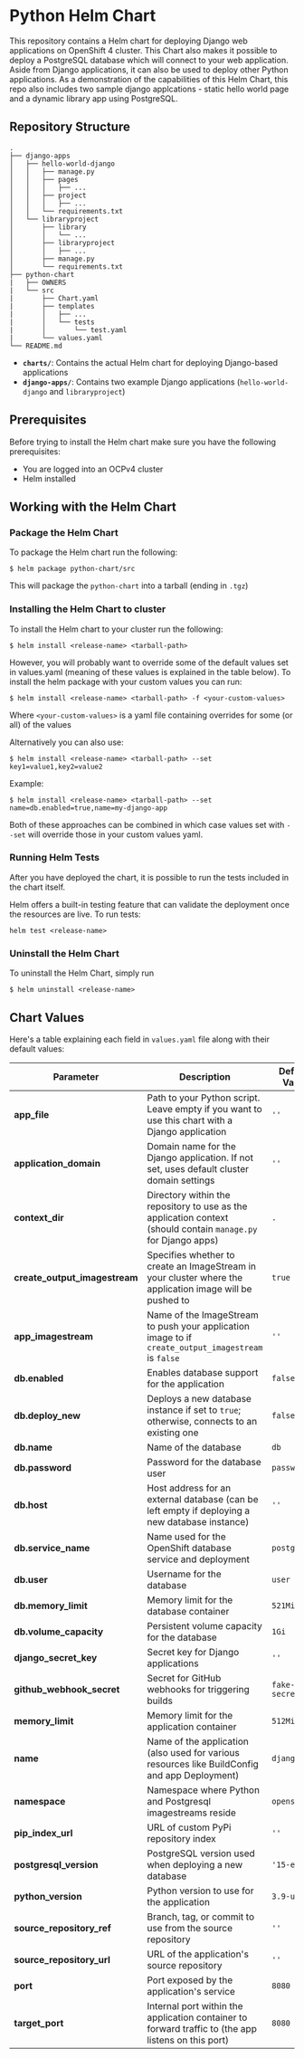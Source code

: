 # Python Helm Chart

This repository contains a Helm chart for deploying Django web applications on OpenShift 4 cluster. This Chart also makes it possible to deploy a PostgreSQL database which will connect to your web application.
Aside from Django applications, it can also be used to deploy other Python applications.
As a demonstration of the capabilities of this Helm Chart, this repo also includes two sample django applcations - static hello world page and a dynamic library app using PostgreSQL.

## Repository Structure
```
.
├── django-apps
│   ├── hello-world-django
│   │   ├── manage.py
│   │   ├── pages
│   │   │   ├── ...
│   │   ├── project
│   │   │   ├── ...
│   │   └── requirements.txt
│   └── libraryproject
│       ├── library
│       │   └── ...
│       ├── libraryproject
│       │   ├── ...
│       ├── manage.py
│       └── requirements.txt
├── python-chart
|   ├── OWNERS
|   └── src
|       ├── Chart.yaml
|       ├── templates
|       │   ├── ...
|       │   └── tests
|       │       └── test.yaml
|       └── values.yaml
└── README.md
```

-   **`charts/`**: Contains the actual Helm chart for deploying Django-based applications
-   **`django-apps/`**: Contains two example Django applications (`hello-world-django` and `libraryproject`)

## Prerequisites

Before trying to install the Helm chart make sure you have the following prerequisites:
-   You are logged into an OCPv4 cluster
-   Helm installed

## Working with the Helm Chart

### Package the Helm Chart
To package the Helm chart run the following:
```
$ helm package python-chart/src
```
This will package the `python-chart` into a tarball (ending in `.tgz`)

### Installing the Helm Chart to cluster
To install the Helm chart to your cluster run the following:
```
$ helm install <release-name> <tarball-path>
```
However, you will probably want to override some of the default values set in values.yaml (meaning of these values is explained in the table below).
To install the helm package with your custom values you can run:
```
$ helm install <release-name> <tarball-path> -f <your-custom-values>
```
Where `<your-custom-values>` is a yaml file containing overrides for some (or all) of the values

Alternatively you can also use:
```
$ helm install <release-name> <tarball-path> --set key1=value1,key2=value2
```
Example:
```
$ helm install <release-name> <tarball-path> --set name=db.enabled=true,name=my-django-app
```
Both of these approaches can be combined in which case values set with `--set` will override those in your custom values yaml.

### Running Helm Tests
After you have deployed the chart, it is possible to run the tests included in the chart itself.

Helm offers a built-in testing feature that can validate the deployment once the resources are live. To run tests:
```
helm test <release-name>
```

### Uninstall the Helm Chart
To uninstall the Helm Chart, simply run
```
$ helm uninstall <release-name>
```

## Chart Values
Here's a table explaining each field in `values.yaml` file along with their default values:

| Parameter                     | Description                                                                                                    | Default Value         |
|-------------------------------|----------------------------------------------------------------------------------------------------------------|-----------------------|
| **app_file**                  | Path to your Python script. Leave empty if you want to use this chart with a Django application                | `''`                  |
| **application_domain**        | Domain name for the Django application. If not set, uses default cluster domain settings                       | `''`                  |
| **context_dir**               | Directory within the repository to use as the application context (should contain `manage.py` for Django apps) | `.`                   |
| **create_output_imagestream** | Specifies whether to create an ImageStream in your cluster where the application image will be pushed to       | `true`                |
| **app_imagestream**           | Name of the ImageStream to push your application image to if `create_output_imagestream` is `false`            | `''`                  |
| **db.enabled**                | Enables database support for the application                                                                   | `false`               |
| **db.deploy_new**             | Deploys a new database instance if set to `true`; otherwise, connects to an existing one                       | `false`               |
| **db.name**                   | Name of the database                                                                                           | `db`                  |
| **db.password**               | Password for the database user                                                                                 | `password`            |
| **db.host**                   | Host address for an external database (can be left empty if deploying a new database instance)                 | `''`                  |
| **db.service_name**           | Name used for the OpenShift database service and deployment                                                    | `postgresql`          |
| **db.user**                   | Username for the database                                                                                      | `user`                |
| **db.memory_limit**           | Memory limit for the database container                                                                        | `521Mi`               |
| **db.volume_capacity**        | Persistent volume capacity for the database                                                                    | `1Gi`                 |
| **django_secret_key**         | Secret key for Django applications                                                                             | `''`                  |
| **github_webhook_secret**     | Secret for GitHub webhooks for triggering builds                                                               | `fake-gh-secret`      |
| **memory_limit**              | Memory limit for the application container                                                                     | `512Mi`               |
| **name**                      | Name of the application (also used for various resources like BuildConfig and app Deployment)                  | `django-app`          |
| **namespace**                 | Namespace where Python and Postgresql imagestreams reside                                                      | `openshift`           |
| **pip_index_url**             | URL of custom PyPi repository index                                                                            | `''`                  |
| **postgresql_version**        | PostgreSQL version used when deploying a new database                                                          | `'15-el9'`            |
| **python_version**            | Python version to use for the application                                                                      | `3.9-ubi9`            |
| **source_repository_ref**     | Branch, tag, or commit to use from the source repository                                                       | `''`                  |
| **source_repository_url**     | URL of the application's source repository                                                                     | `''`                  |
| **port**                      | Port exposed by the application's service                                                                      | `8080`                |
| **target_port**               | Internal port within the application container to forward traffic to (the app listens on this port)            | `8080`                |

